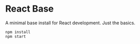 React Base
==========

A minimal base install for React development. Just the basics.

    npm install
    npm start
